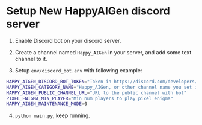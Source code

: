 # Setup New HappyAIGen discord server

1. Enable Discord bot on your discord server.

2. Create a channel named `Happy_AIGen` in your server, and add some text channel to it.

3. Setup `env/discord_bot.env` with following example:

```bash
HAPPY_AIGEN_DISCORD_BOT_TOKEN="Token in https://discord.com/developers/applications/$BOT_ID/bot"
HAPPY_AIGEN_CATEGORY_NAME="Happy_AIGen, or other channel name you set in step2"
HAPPY_AIGEN_PUBLIC_CHANNEL_URL="URL to the public channel with bot"
PIXEL_ENIGMA_MIN_PLAYER="Min num players to play pixel enigma"
HAPPY_AIGEN_MAINTENANCE_MODE=0
```

4. `python main.py`, keep running.

